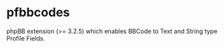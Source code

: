 # pfbbcodes
phpBB extension (>= 3.2.5) which enables BBCode to Text and String type Profile Fields. 
